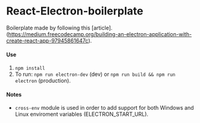 # React-Electron-boilerplate

Boilerplate made by following this [article].(https://medium.freecodecamp.org/building-an-electron-application-with-create-react-app-97945861647c).

#### Use

1. `npm install`
2. To run: `npm run electron-dev` (dev) or `npm run build && npm run electron` (production).

#### Notes

- `cross-env` module is used in order to add support for both Windows and Linux enviroment variables (ELECTRON_START_URL).
